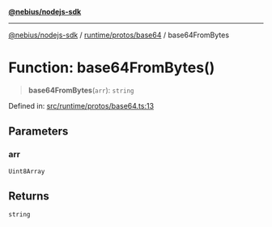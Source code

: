 [**@nebius/nodejs-sdk**](../../../../README.md)

***

[@nebius/nodejs-sdk](../../../../README.md) / [runtime/protos/base64](../README.md) / base64FromBytes

# Function: base64FromBytes()

> **base64FromBytes**(`arr`): `string`

Defined in: [src/runtime/protos/base64.ts:13](https://github.com/nebius/nodejs-sdk/blob/a37d220b2851e3bf0d396cb03828d544f584df45/src/runtime/protos/base64.ts#L13)

## Parameters

### arr

`Uint8Array`

## Returns

`string`
